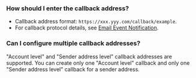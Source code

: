 [](id:que1) 
### How should I enter the callback address?
- Callback address format: `https://xxx.yyy.com/callback/example`.
- For callback protocol details, see [Email Event Notification](https://intl.cloud.tencent.com/document/product/1084/39492).

[](id:que2) 
### Can I configure multiple callback addresses?
"Account level" and "Sender address level" callback addresses are supported. You can create only one "Account level" callback and only one "Sender address level" callback for a sender address.
